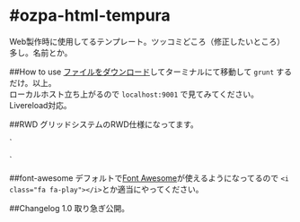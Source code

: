 #ozpa-html-tempura
=================

Web製作時に使用してるテンプレート。ツッコミどころ（修正したいところ）多し。名前とか。

##How to use
[ファイルをダウンロード](https://github.com/OZPA/ozpa-html-tempura/archive/master.zip)してターミナルにて移動して
`grunt`
するだけ。以上。  
ローカルホスト立ち上がるので
`localhost:9001`
で見てみてください。Livereload対応。

##RWD
グリッドシステムのRWD仕様になってます。

`
<div class="cont">
  <div class="row">
    <div class="span_2"></div>
    <div class="span_4"></div>
    <div class="span_6"></div>
  </div>
</div>
`

##font-awesome
デフォルトで[Font Awesome](http://fortawesome.github.io/Font-Awesome/cheatsheet/)が使えるようになってるので
`<i class="fa fa-play"></i>`とか適当にやってください。


##Changelog
1.0 取り急ぎ公開。

